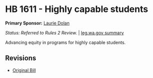 # HB 1611 - Highly capable students
**Primary Sponsor:** [Laurie Dolan](/person/leg/laurie.dolan.md)

*Status: Referred to Rules 2 Review.* | [leg.wa.gov summary](https://app.leg.wa.gov/billsummary?BillNumber=1611&Year=2021)

Advancing equity in programs for highly capable students.

## Revisions
* [Original Bill](1/)